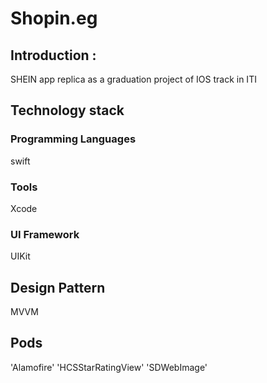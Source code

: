 # Shopin.eg

## Introduction :
SHEIN app replica as a graduation project of IOS track in ITI

## Technology stack

### Programming Languages
swift

### Tools
Xcode

### UI Framework
UIKit

## Design Pattern
MVVM

## Pods
'Alamofire'
'HCSStarRatingView'
'SDWebImage'

